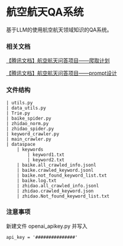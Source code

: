 # 航空航天QA系统

基于LLM的使用航空航天领域知识的QA系统。

### 相关文档

[【腾讯文档】航空航天问答项目——爬取计划](https://docs.qq.com/doc/DT3VubFhDenl5cVJj)

[【腾讯文档】航空航天问答项目——prompt设计](https://docs.qq.com/doc/DT2F0aXpyVkdaWUVI)

### 文件结构

```
| utils.py
| data_utils.py
| Trie.py
| baike_spider.py
| zhidao_norm.py
| zhidao_spider.py
| keyword_crawler.py
| main_crawler.py
| dataspace
	| keywords
		| keyword1.txt
		| keyword2.txt
	| baike.all_crawled_info.jsonl
	| baike.crawled_keyword.jsonl
	| baike.not_found_keyword_list.txt
	| baike.log.txt
	| zhidao.all_crawled_info.jsonl
	| zhidao.crawled_keyword.json
	| zhidao.Not_found_keyword_list.txt
```

### 注意事项

新建文件 openai_apikey.py 并写入

```
api_key = '###############'
```
